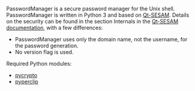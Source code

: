 PasswordManager is a secure password manager for the Unix shell. PasswordManager is written in Python 3 and based on [Qt-SESAM](https://github.com/ola-ct/Qt-SESAM). Details on the security can be found in the section Internals in the [Qt-SESAM documentation](https://ola-ct.github.io/Qt-SESAM/index.en.html), with a few differences:
* PasswordManager uses only the domain name, not the username, for the password generation.
* No version flag is used.

Required Python modules:
* [pycrypto](https://www.dlitz.net/software/pycrypto/)
* [pyperclip](https://github.com/asweigart/pyperclip)
